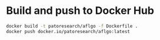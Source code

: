 # Build and push to Docker Hub

```bash
docker build -t patoresearch/aflgo -f Dockerfile .
docker push docker.io/patoresearch/aflgo:latest
```
